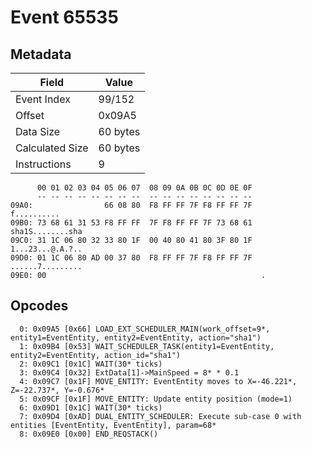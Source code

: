 # Event 65535

## Metadata

| Field           | Value    |
|-----------------|----------|
| Event Index     | 99/152   |
| Offset          | 0x09A5   |
| Data Size       | 60 bytes |
| Calculated Size | 60 bytes |
| Instructions    | 9        |

```
      00 01 02 03 04 05 06 07  08 09 0A 0B 0C 0D 0E 0F
      -- -- -- -- -- -- -- --  -- -- -- -- -- -- -- --
09A0:                66 08 80  F8 FF FF 7F F8 FF FF 7F       f..........
09B0: 73 68 61 31 53 F8 FF FF  7F F8 FF FF 7F 73 68 61  sha1S........sha
09C0: 31 1C 06 80 32 33 80 1F  00 40 80 41 80 3F 80 1F  1...23...@.A.?..
09D0: 01 1C 06 80 AD 00 37 80  F8 FF FF 7F F8 FF FF 7F  ......7.........
09E0: 00                                                .               
```

## Opcodes

```
  0: 0x09A5 [0x66] LOAD_EXT_SCHEDULER_MAIN(work_offset=9*, entity1=EventEntity, entity2=EventEntity, action="sha1")
  1: 0x09B4 [0x53] WAIT_SCHEDULER_TASK(entity1=EventEntity, entity2=EventEntity, action_id="sha1")
  2: 0x09C1 [0x1C] WAIT(30* ticks)
  3: 0x09C4 [0x32] ExtData[1]->MainSpeed = 8* * 0.1
  4: 0x09C7 [0x1F] MOVE_ENTITY: EventEntity moves to X=-46.221*, Z=-22.737*, Y=-0.676*
  5: 0x09CF [0x1F] MOVE_ENTITY: Update entity position (mode=1)
  6: 0x09D1 [0x1C] WAIT(30* ticks)
  7: 0x09D4 [0xAD] DUAL_ENTITY_SCHEDULER: Execute sub-case 0 with entities [EventEntity, EventEntity], param=68*
  8: 0x09E0 [0x00] END_REQSTACK()
```
